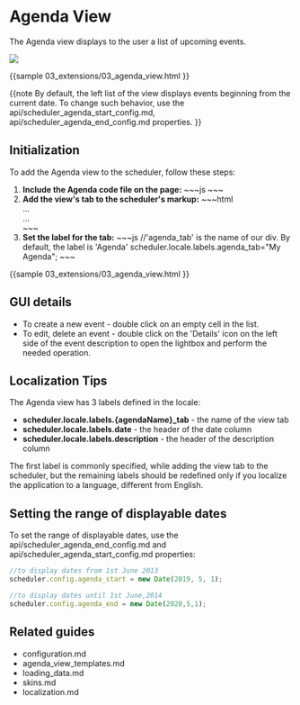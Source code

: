 Agenda View 
==============
The Agenda view displays to the user a list of upcoming events.


<img src="agenda_view.png"/>


{{sample
	03_extensions/03_agenda_view.html
}}


{{note
By default, the left list of the view displays events beginning from the current date. To change such behavior, use the api/scheduler_agenda_start_config.md, api/scheduler_agenda_end_config.md properties.
}}



Initialization
-------------------------------
To add the Agenda view  to the scheduler, follow these steps:

<ol>
	<li><b>Include the Agenda code file on the page:</b>
~~~js
<script src="../codebase/ext/dhtmlxscheduler_agenda_view.js" ></script>
~~~
    </li>
    <li> <b>Add the view's tab to the scheduler's markup:</b>
~~~html
<div id="scheduler_here" class="dhx_cal_container" ...>
	<div class="dhx_cal_navline">
	   ...
	   <div class="dhx_cal_tab" name="agenda_tab" style="right:280px;"></div>
    </div>
	...	
</div>
~~~
	</li>
    <li><b>Set the label for the tab:</b>
~~~js
//'agenda_tab' is the name of our div. By default, the label is 'Agenda' 
scheduler.locale.labels.agenda_tab="My Agenda"; 
~~~
	</li>
</ol>

{{sample
	03_extensions/03_agenda_view.html
}}




GUI details 
-------------------------------------------

- To create a new event - double click on an empty cell in the list.
- To edit, delete an event - double click on the 'Details' icon on the left side of the event description to open the lightbox and perform the needed operation.


Localization Tips
----------------------------------------------
The Agenda view has 3 labels defined in the locale:


- **scheduler.locale.labels.{agendaName}_tab** - the name of the view tab
- **scheduler.locale.labels.date** - the header of the date column
- **scheduler.locale.labels.description** - the header of the description column


The first label is commonly specified, while adding the view tab to the scheduler, but the remaining labels should be redefined only if 
you localize the application to a language, different from English.

Setting the range of displayable dates
---------------------------------------

To set the range of displayable dates, use the api/scheduler_agenda_end_config.md and  api/scheduler_agenda_start_config.md properties:

~~~js
//to display dates from 1st June 2013
scheduler.config.agenda_start = new Date(2019, 5, 1); 

//to display dates until 1st June,2014
scheduler.config.agenda_end = new Date(2020,5,1);   

~~~

Related guides
----------------------------------------

- configuration.md
- agenda_view_templates.md
- loading_data.md
- skins.md
- localization.md

